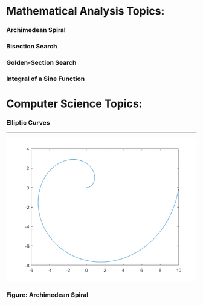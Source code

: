 # Mathematical Analysis Topics:
### Archimedean Spiral
### Bisection Search
### Golden-Section Search
### Integral of a Sine Function

# Computer Science Topics:
### Elliptic Curves

-------------------------------------------------------------------------------------------------------------
![alt text](https://github.com/brendanlahm/IT_Systems/blob/main/Mathematical_Analysis/Archimedean_Spiral.png)

### **Figure:** Archimedean Spiral
